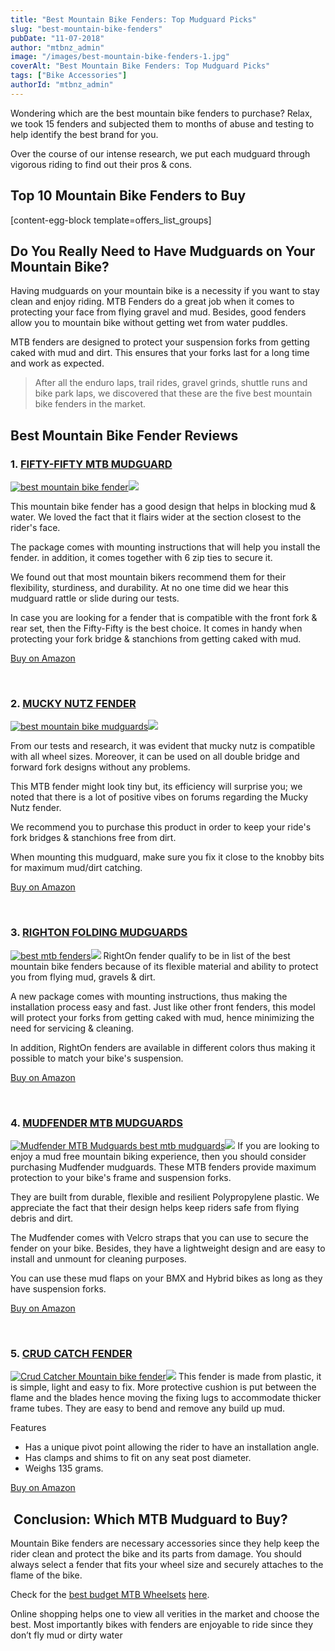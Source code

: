 ```yaml
---
title: "Best Mountain Bike Fenders: Top Mudguard Picks"
slug: "best-mountain-bike-fenders"
pubDate: "11-07-2018"
author: "mtbnz_admin"
image: "/images/best-mountain-bike-fenders-1.jpg"
coverAlt: "Best Mountain Bike Fenders: Top Mudguard Picks"
tags: ["Bike Accessories"]
authorId: "mtbnz_admin"
---
```


Wondering which are the best mountain bike fenders to purchase? Relax, we took 15 fenders and subjected them to months of abuse and testing to help identify the best brand for you.

Over the course of our intense research, we put each mudguard through vigorous riding to find out their pros & cons.

## Top 10 Mountain Bike Fenders to Buy

\[content-egg-block template=offers\_list\_groups\]

## Do You Really Need to Have Mudguards on Your Mountain Bike?

Having mudguards on your mountain bike is a necessity if you want to stay clean and enjoy riding. MTB Fenders do a great job when it comes to protecting your face from flying gravel and mud. Besides, good fenders allow you to mountain bike without getting wet from water puddles.

MTB fenders are designed to protect your suspension forks from getting caked with mud and dirt. This ensures that your forks last for a long time and work as expected.

> After all the enduro laps, trail rides, gravel grinds, shuttle runs and bike park laps, we discovered that these are the five best mountain bike fenders in the market.

## Best Mountain Bike Fender Reviews

### 1\. [FIFTY-FIFTY MTB MUDGUARD](https://www.amazon.com/FIFTY-FIFTY-Adjustable-Mountain-Fender-Mudguard/dp/B01GMFQFD2/ref=as_li_ss_tl?ie=UTF8&linkCode=ll1&tag=furiousbikes-20&linkId=e868ba35ba92c0a31356d55e519c15e0)

[![best mountain bike fender](//ws-na.amazon-adsystem.com/widgets/q?_encoding=UTF8&ASIN=B01GMFQFD2&Format=_SL250_&ID=AsinImage&MarketPlace=US&ServiceVersion=20070822&WS=1&tag=furiousbikes-20)](https://www.amazon.com/dp/B01GMFQFD2/ref=as_li_ss_il?psc=1&linkCode=li3&tag=furiousbikes-20&linkId=a90e179841d56230923ce1f3715a09a8)![](https://ir-na.amazon-adsystem.com/e/ir?t=furiousbikes-20&l=li3&o=1&a=B01GMFQFD2)

This mountain bike fender has a good design that helps in blocking mud & water. We loved the fact that it flairs wider at the section closest to the rider's face.

The package comes with mounting instructions that will help you install the fender. in addition, it comes together with 6 zip ties to secure it.

We found out that most mountain bikers recommend them for their flexibility, sturdiness, and durability. At no one time did we hear this mudguard rattle or slide during our tests.

In case you are looking for a fender that is compatible with the front fork & rear set, then the Fifty-Fifty is the best choice. It comes in handy when protecting your fork bridge & stanchions from getting caked with mud.

[Buy on Amazon](https://www.amazon.com/FIFTY-FIFTY-Adjustable-Mountain-Fender-Mudguard/dp/B01GMFQFD2/ref=as_li_ss_tl?ie=UTF8&linkCode=ll1&tag=furiousbikes-20&linkId=e868ba35ba92c0a31356d55e519c15e0)

 

### 2\. [MUCKY NUTZ FENDER](https://www.amazon.com/Mucky-Nutz-FE5122-P-Face-Fender/dp/B00P1J1UWM/ref=as_li_ss_tl?ie=UTF8&linkCode=ll1&tag=furiousbikes-20&linkId=7d416f57eb91c1d5c8966c9ad56b6710)

[![best mountain bike mudguards](//ws-na.amazon-adsystem.com/widgets/q?_encoding=UTF8&ASIN=B00P1JCU4Y&Format=_SL250_&ID=AsinImage&MarketPlace=US&ServiceVersion=20070822&WS=1&tag=furiousbikes-20)](https://www.amazon.com/Mucky-Nutz-Fender-Black-X-Large/dp/B00P1JCU4Y/ref=as_li_ss_il?_encoding=UTF8&refRID=44KCN0Q8Y4SYYFW3S6S9&th=1&psc=1&linkCode=li3&tag=furiousbikes-20&linkId=44c1a8bcc163c1ec4e1b1907410a70bb)![](https://ir-na.amazon-adsystem.com/e/ir?t=furiousbikes-20&l=li3&o=1&a=B00P1JCU4Y)

From our tests and research, it was evident that mucky nutz is compatible with all wheel sizes. Moreover, it can be used on all double bridge and forward fork designs without any problems.

This MTB fender might look tiny but, its efficiency will surprise you; we noted that there is a lot of positive vibes on forums regarding the Mucky Nutz fender.

We recommend you to purchase this product in order to keep your ride's fork bridges & stanchions free from dirt.

When mounting this mudguard, make sure you fix it close to the knobby bits for maximum mud/dirt catching.

[Buy on Amazon](https://www.amazon.com/Mucky-Nutz-FE5122-P-Face-Fender/dp/B00P1J1UWM/ref=as_li_ss_tl?ie=UTF8&linkCode=ll1&tag=furiousbikes-20&linkId=7d416f57eb91c1d5c8966c9ad56b6710)

 

### 3\. [RIGHTON FOLDING MUDGUARDS](https://www.amazon.com/RightOn-Folding-Mountain-Bikes-Bike-Downhill/dp/B01ENXG2I8/ref=as_li_ss_tl?ie=UTF8&linkCode=ll1&tag=furiousbikes-20&linkId=c79a734bc384d6fbef90c09ae42b7ee8)

[![best mtb fenders](//ws-na.amazon-adsystem.com/widgets/q?_encoding=UTF8&ASIN=B01ENXG378&Format=_SL250_&ID=AsinImage&MarketPlace=US&ServiceVersion=20070822&WS=1&tag=furiousbikes-20)](https://www.amazon.com/RightOn-Folding-Front-Guard-Black/dp/B01ENXG378/ref=as_li_ss_il?_encoding=UTF8&refRID=2DS1FVHW08K7ZHZVD8VH&th=1&linkCode=li3&tag=furiousbikes-20&linkId=ac973034ee6eecae6b83e5272c6481a2)![](https://ir-na.amazon-adsystem.com/e/ir?t=furiousbikes-20&l=li3&o=1&a=B01ENXG378) RightOn fender qualify to be in list of the best mountain bike fenders because of its flexible material and ability to protect you from flying mud, gravels & dirt.

A new package comes with mounting instructions, thus making the installation process easy and fast. Just like other front fenders, this model will protect your forks from getting caked with mud, hence minimizing the need for servicing & cleaning.

In addition, RightOn fenders are available in different colors thus making it possible to match your bike's suspension.

[Buy on Amazon](https://www.amazon.com/RightOn-Folding-Mountain-Bikes-Bike-Downhill/dp/B01ENXG2I8/ref=as_li_ss_tl?ie=UTF8&linkCode=ll1&tag=furiousbikes-20&linkId=c79a734bc384d6fbef90c09ae42b7ee8)

 

### 4\. [MUDFENDER MTB MUDGUARDS](https://www.amazon.com/MudFender-Polypropylene-Mudguards-Lightweight-Ergonomic/dp/B01IU5HI8I//ref=as_li_ss_tl?ie=UTF8&linkCode=ll1&tag=furiousbikes-20&linkId=8e79a890a651e0277d746aaf35c721d7)

[![Mudfender MTB Mudguards best mtb mudguards](//ws-na.amazon-adsystem.com/widgets/q?_encoding=UTF8&ASIN=B01IU5HI8I&Format=_SL250_&ID=AsinImage&MarketPlace=US&ServiceVersion=20070822&WS=1&tag=furiousbikes-20)](https://www.amazon.com/MudFender-Polypropylene-Mudguards-Lightweight-Ergonomic/dp/B01IU5HI8I/ref=as_li_ss_il?s=outdoor-recreation&ie=UTF8&qid=1509632324&sr=1-15&linkCode=li3&tag=furiousbikes-20&linkId=a0bb8a66a5211f211c1400170f841ce4)![](https://ir-na.amazon-adsystem.com/e/ir?t=furiousbikes-20&l=li3&o=1&a=B01IU5HI8I) If you are looking to enjoy a mud free mountain biking experience, then you should consider purchasing Mudfender mudguards. These MTB fenders provide maximum protection to your bike's frame and suspension forks.

They are built from durable, flexible and resilient Polypropylene plastic. We appreciate the fact that their design helps keep riders safe from flying debris and dirt.

The Mudfender comes with Velcro straps that you can use to secure the fender on your bike. Besides, they have a lightweight design and are easy to install and unmount for cleaning purposes.

You can use these mud flaps on your BMX and Hybrid bikes as long as they have suspension forks.

[Buy on Amazon](https://www.amazon.com/MudFender-Polypropylene-Mudguards-Lightweight-Ergonomic/dp/B01IU5HI8I//ref=as_li_ss_tl?ie=UTF8&linkCode=ll1&tag=furiousbikes-20&linkId=8e79a890a651e0277d746aaf35c721d7)

 

### 5\. [CRUD CATCH FENDER](https://www.amazon.com/Crud-Products-Catcher-Guard-Black/dp/B0038TQFC2/ref=as_li_ss_tl?ie=UTF8&linkCode=ll1&tag=furiousbikes-20&linkId=5a6fe8fc09f79d408ffba2538c7843d1)

[![Crud Catcher Mountain bike fender](//ws-na.amazon-adsystem.com/widgets/q?_encoding=UTF8&ASIN=B0038TQFC2&Format=_SL250_&ID=AsinImage&MarketPlace=US&ServiceVersion=20070822&WS=1&tag=furiousbikes-20)](https://www.amazon.com/Crud-Products-Catcher-Guard-Black/dp/B0038TQFC2/ref=as_li_ss_il?s=sporting-goods&ie=UTF8&qid=1509635850&sr=1-1&keywords=B0038TQFC2&linkCode=li3&tag=furiousbikes-20&linkId=e341c5229473f9c80d2b84fa7ab1b1b2)![](https://ir-na.amazon-adsystem.com/e/ir?t=furiousbikes-20&l=li3&o=1&a=B0038TQFC2) This fender is made from plastic, it is simple, light and easy to fix. More protective cushion is put between the flame and the blades hence moving the fixing lugs to accommodate thicker frame tubes. They are easy to bend and remove any build up mud.

Features

- Has a unique pivot point allowing the rider to have an installation angle.
- Has clamps and shims to fit on any seat post diameter.
- Weighs 135 grams.

[Buy on Amazon](https://www.amazon.com/Crud-Products-Catcher-Guard-Black/dp/B0038TQFC2/ref=as_li_ss_tl?ie=UTF8&linkCode=ll1&tag=furiousbikes-20&linkId=5a6fe8fc09f79d408ffba2538c7843d1)

##  Conclusion: Which MTB Mudguard to Buy?

Mountain Bike fenders are necessary accessories since they help keep the rider clean and protect the bike and its parts from damage. You should always select a fender that fits your wheel size and securely attaches to the flame of the bike.

Check for the [best budget MTB Wheelsets](https://mtbnz.com/best-mountain-bike-wheels/) [here](https://mtbnz.com/best-mountain-bike-wheels/).

Online shopping helps one to view all verities in the market and choose the best. Most importantly bikes with fenders are enjoyable to ride since they don’t fly mud or dirty water
